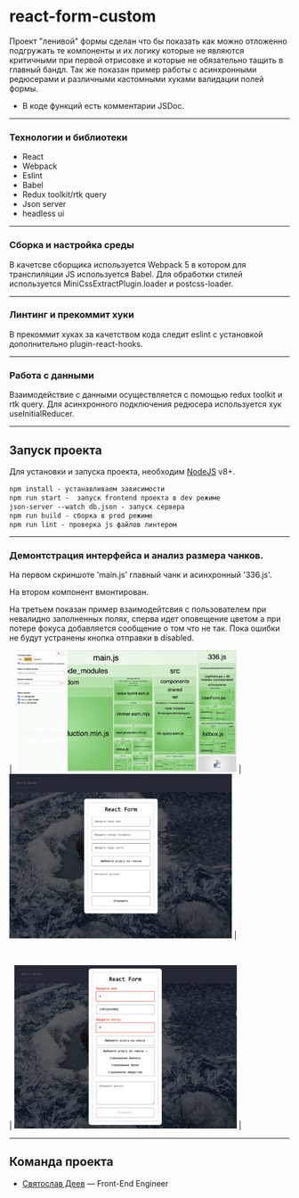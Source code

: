 # react-form-custom

Проект "ленивой" формы сделан что бы показать как можно отложенно подгружать те компоненты и их логику которые не являются критичными при первой отрисовке и которые не обязательно тащить в главный бандл. Так же показан пример работы с асинхронными редюсерами и различными кастомными хуками валидации полей формы. 

-   В коде функций есть комментарии JSDoc.

---
### Технологии и библиотеки

-   React
-   Webpack
-   Eslint
-   Babel
-   Redux toolkit/rtk query
-   Json server
-   headless ui

---
### Сборка и настройка среды 

В качетсве сборщика используется Webpack 5 в котором для транспиляции JS используется Babel. Для обработки стилей используется MiniCssExtractPlugin.loader и postcss-loader.

---
### Линтинг и прекоммит хуки

В прекоммит хуках за качетством кода следит eslint с установкой дополнительно plugin-react-hooks. 

---
### Работа с данными
Взаимодействие с данными осуществляется с помощью redux toolkit и rtk query. 
Для асинхронного подключения редюсерa используется хук useInitialReducer.

---
## Запуск проекта

Для установки и запуска проекта, необходим [NodeJS](https://nodejs.org) v8+.

```
npm install - устанавливаем зависимости
npm run start -  запуск frontend проекта в dev режиме
json-server --watch db.json - запуск сервера
npm run build - сборка в prod режиме
npm run lint - проверка js файлов линтером

```

---
### Демонтстрация интерфейса и анализ размера чанков. 
На первом скриншоте 'main.js' главный чанк и асинхронный '336.js'.
<br/>

На втором компонент вмонтирован.
<br/>

На третьем показан пример взаимодейтсвия с пользователем при невалидно заполненных полях, сперва идет оповещение цветом а при потере фокуса добавляется сообщение о том что не так. Пока  ошибки не будут устранены кнопка отправки в disabled.
<br/>

| <img src="https://github.com/xkochevnikx/react-form-custom/blob/master/demonstrationImage/demonstration_1.png" width="400"/> | <img src="https://github.com/xkochevnikx/react-form-custom/blob/master/demonstrationImage/demonstration_2.png" width="400"/> |

<br/>

| <img src="https://github.com/xkochevnikx/react-form-custom/blob/master/demonstrationImage/demonstration_3.png" width="400"/> |


---
## Команда проекта

-   [Святослав Деев](https://github.com/xkochevnikx) — Front-End Engineer
